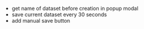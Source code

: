 - get name of dataset before creation in popup modal
- save current dataset every 30 seconds
- add manual save button